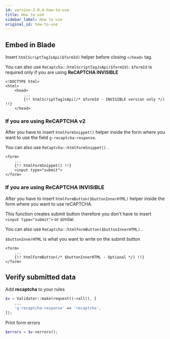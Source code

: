 ```yaml
---
id: version-2.0.4-how-to-use
title: How to use
sidebar_label: How to use
original_id: how-to-use
---
```



## Embed in Blade

Insert `htmlScriptTagJsApi($formId)` helper before closing `</head>` tag.

You can also use `ReCaptcha::htmlScriptTagJsApi($formId)`.
`$formId` is required only if you are using **ReCAPTCHA INVISIBLE**
```blade
<!DOCTYPE html>
<html>
    <head>
        ...
        {!! htmlScriptTagJsApi(/* $formId - INVISIBLE version only */) !!}
    </head>
```

### If you are using ReCAPTCHA v2
After you have to insert `htmlFormSnippet()` helper inside the form where you want to use the field `g-recaptcha-response`.

You can also use `ReCaptcha::htmlFormSnippet()` .
```blade
<form>
    ...
    {!! htmlFormSnippet() !!}
    <input type="submit">
</form>
```

### If you are using ReCAPTCHA INVISIBLE
After you have to insert `htmlFormButton($buttonInnerHTML)` helper inside the form where you want to use reCAPTCHA. 

This function creates submit button therefore you don't have to insert `<input type="submit">` or similar.

You can also use `ReCaptcha::htmlFormButton($buttonInnerHTML)` .

`$buttonInnerHTML` is what you want to write on the submit button
```blade
<form>
    ...
    {!! htmlFormButton(/* $buttonInnerHTML - Optional */) !!}
</form>
```

## Verify submitted data

Add **recaptcha** to your rules
```php
$v = Validator::make(request()->all(), [
    ...
    'g-recaptcha-response' => 'recaptcha',
]);
```

Print form errors
```php
$errors = $v->errors();
````